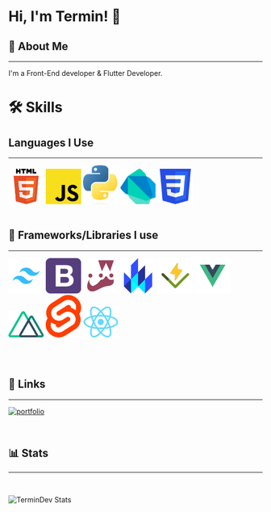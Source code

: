 # Hi, I'm Termin! 👋

## 🚀 About Me

---

I'm a Front-End developer & Flutter Developer.

# 🛠 Skills

## Languages I Use

---

<img src="./images/html.png" width="70" style="display: inline"/>
<img src="./images/js.png" width="70" style="display: inline"/>
<img src="./images/python.png" width="70" style="display: inline"/>
<img src="./images/Dart-logo.png" width="70" style="display: inline"/>
<img src="./images/css.png" width="70" style="display: inline"/>

<br/>
<br/>

## 📙 Frameworks/Libraries I use

---

[<img src="./images/tailwind.png" width="70" />](https://tailwindcss.com/docs/)
[<img src="./images/bootstrap.png" width="70" />](https://getbootstrap.com/docs/5.2/)
[<img src="./images/jest-logo.png" width="70" />](https://jestjs.io/docs/getting-started)
[<img src="./images/lit.png" width="70" />](https://lit.dev/docs/)
[<img src="./images/vitest.png" width="70" />](https://vitest.dev/guide/)
[<img src="./images/vue.png" width="70" />](https://vuejs.org/guide/)
[<img src="./images/nuxt.png" width="70" />](https://nuxtjs.org/docs/)
[<img src="./images/svelte.png" width="70" />](https://svelte.dev/docs)
[<img src="./images/react.png" width="70" />](https://reactjs.org/docs/getting-started.html)

<br/>
<br/>

## 🔗 Links

---

[![portfolio](https://img.shields.io/badge/my_portfolio-000?style=for-the-badge&logo=ko-fi&logoColor=white)](https://termin.cypherbot.me/)

<br/>

## 📊 Stats

---

<br/>

![TerminDev Stats](https://github-readme-stats.vercel.app/api?username=termindev&show_icons=true&theme=gruvbox)
